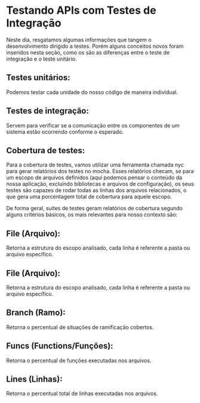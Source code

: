 # Testando APIs com Testes de Integração

Neste dia, resgatamos algumas informações que tangem o desenvolvimento dirigido a testes. Porém alguns conceitos novos foram inseridos nesta seção, como os são as diferenças entre o teste de integração e o teste unitário.

## Testes unitários:
Podemos testar cada unidade do nosso código de maneira individual.

## Testes de integração:
Servem para verificar se a comunicação entre os componentes de um sistema estão ocorrendo conforme o esperado.

## Cobertura de testes:
Para a cobertura de testes, vamos utilizar uma ferramenta chamada nyc para gerar relatórios dos testes no mocha. Esses relatórios checam, se para um escopo de arquivos definidos (aqui podemos pensar o conteúdo da nossa aplicação, excluindo bibliotecas e arquivos de configuração), os seus testes são capazes de rodar todas as linhas dos arquivos relacionados, o que gera uma porcentagem total de cobertura para aquele escopo.

De forma geral, suites de testes geram relatórios de cobertura segundo alguns critérios básicos, os mais relevantes para nosso contexto são:

## File (Arquivo):
Retorna a estrutura do escopo analisado, cada linha é referente a pasta ou arquivo específico.

## File (Arquivo):
Retorna a estrutura do escopo analisado, cada linha é referente a pasta ou arquivo específico.

## Branch (Ramo):
Retorna o percentual de situações de ramificação cobertos.

## Funcs (Functions/Funções):
Retorna o percentual de funções executadas nos arquivos.

## Lines (Linhas):
Retorna o percentual total de linhas executadas nos arquivos.
